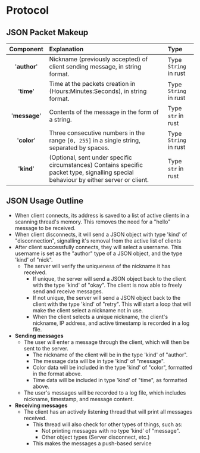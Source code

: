 # Protocol

## JSON Packet Makeup

| Component | Explanation | Type |
| :-: | :-- | :-- |
| '**author**' | Nickname (previously accepted) of client sending message, in string format. | Type `String` in rust |
| '**time**' | Time at the packets creation in (Hours:Minutes:Seconds), in string format. | Type `String` in rust |
| '**message**' | Contents of the message in the form of a string. | Type `str` in rust |
| '**color**' | Three consecutive numbers in the range `[0, 255]` in a single string, separated by spaces. | Type `String` in rust |
| '**kind**' | (Optional, sent under specific circumstances) Contains specific packet type, signalling special behaviour by either server or client. | Type `str` in rust |

## JSON Usage Outline

- When client connects, its address is saved to a list of active clients in a scanning thread's memory. This removes the need for a "hello" message to be received.
- When client disconnects, it will send a JSON object with type 'kind' of "disconnection", signalling it's removal from the active list of clients
- After client successfully connects, they will select a username. This username is set as the "author" type of a JSON object, and the type 'kind' of "nick".
  - The server will verify the uniqueness of the nickname it has received.
    - If unique, the server will send a JSON object back to the client with the type 'kind' of "okay". The client is now able to freely send and receive messages.
    - If not unique, the server will send a JSON object back to the client with the type 'kind' of "retry". This will start a loop that will make the client select a nickname not in use.
    - When the client selects a unique nickname, the client's nickname, IP address, and active timestamp is recorded in a log file.
- **Sending messages**
  - The user will enter a message through the client, which will then be sent to the server.
    - The nickname of the client will be in the type 'kind' of "author".
    - The message data will be in type 'kind' of "message".
    - Color data will be included in the type 'kind' of "color", formatted in the format above.
    - Time data will be included in type 'kind' of "time", as formatted above.
  - The user's messages will be recorded to a log file, which includes nickname, timestamp, and message content.
- **Receiving messages**
  - The client has an actively listening thread that will print all messages received.
    - This thread will also check for other types of things, such as:
      - Not printing messages with no type 'kind' of "message".
      - Other object types (Server disconnect, etc.)
    - This makes the messages a push-based service
